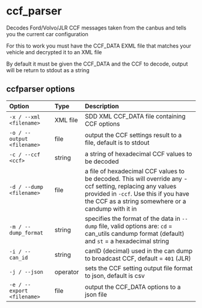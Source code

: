# ccf_parser

Decodes Ford/Volvo/JLR CCF messages taken from the canbus and tells you the current car configuration

For this to work you must have the CCF_DATA EXML file that matches your vehicle and decrypted it to an XML file

By default it must be given the CCF_DATA and the CCF to decode, output will be return to stdout as a string

## ccfparser options

| Option | Type | Description |
|:------|:-----|:------------|
|`-x / --xml <filename>`|XML file|SDD XML CCF_DATA file containing CCF options|
|`-o / --output <filename>`|file|output the CCF settings result to a file, default is to stdout|
|`-c / --ccf <ccf>`|string|a string of hexadecimal CCF values to be decoded|
|`-d / --dump <filename>`|file|a file of hexadecimal CCF values to be decoded. This will override any -ccf setting, replacing any values provided in `-ccf`. Use this if you have the CCF as a string somewhere or a candump with it in|
|`-m / --dump_format`|string| specifies the format of the data in `--dump` file, valid options are: `cd` = can_utils candump format (default) and `st` = a hexadecimal string|
|`-i / --can_id`|string|canID (decimal) used in the can dump to broadcast CCF, default = `401` (JLR)|
|`-j / --json`|operator|sets the CCF setting output file format to json, default is csv|
|`-e / --export <filename>`|file|output the CCF_DATA options to a json file|
